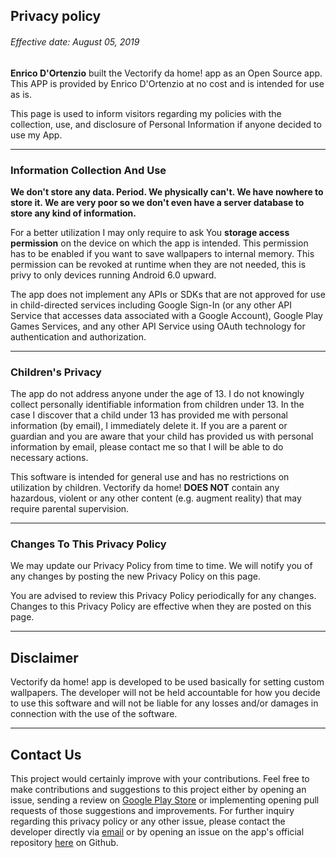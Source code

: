 ## Privacy policy

###### Effective date: August 05, 2019

**Enrico D'Ortenzio** built the Vectorify da home! app as an Open Source app. This APP is provided by Enrico D'Ortenzio at no cost and is intended for use as is.

This page is used to inform visitors regarding my policies with the collection, use, and disclosure of Personal Information if anyone decided to use my App.<hr>


### Information Collection And Use

**We don't store any data. Period. We physically can't. We have nowhere to store it. We are very poor so we don't even have a server database to store any kind of information.**

For a better utilization I may only require to ask You **storage access permission** on the device on which the app is intended. This permission has to be enabled if you want to save wallpapers to internal memory.
This permission can be revoked at runtime when they are not needed, this is privy to only devices running Android 6.0 upward.

The app does not implement any APIs or SDKs that are not approved for use in child-directed services including Google Sign-In (or any other API Service that accesses data associated with a Google Account), Google Play Games Services, and any other API Service using OAuth technology for authentication and authorization.<hr>


### Children's Privacy

The app do not address anyone under the age of 13. I do not knowingly collect personally identifiable information from children under 13. In the case I discover that a child under 13 has provided me with personal information (by email), I immediately delete it. If you are a parent or guardian and you are aware that your child has provided us with personal information by email, please contact me so that I will be able to do necessary actions.

This software is intended for general use and has no restrictions on utilization by children. Vectorify da home! **DOES NOT** contain any hazardous, violent or any other content (e.g. augment reality) that may require parental supervision. <hr>


### Changes To This Privacy Policy

We may update our Privacy Policy from time to time. We will notify you of any changes by posting the new Privacy Policy on this page.

You are advised to review this Privacy Policy periodically for any changes. Changes to this Privacy Policy are effective when they are posted on this page.<hr>


## Disclaimer   

Vectorify da home! app is developed to be used basically for setting custom wallpapers. The developer will not be held accountable for how you decide to use this software and will not be liable for any losses and/or damages in connection with the use of the software. <hr>


## Contact Us

This project would certainly improve with your contributions. Feel free to make contributions and suggestions to this project either by opening an issue, sending a review on [Google Play Store](https://play.google.com/store/apps/details?id=com.iven.iconify) or implementing opening pull requests of those suggestions and improvements.
For further inquiry regarding this privacy policy or any other issue, please contact the developer directly via [email](enrico.dortenzio@hotmail.it) or by opening an issue on the app's official repository [here](https://github.com/enricocid/VectorifyDaHome/issues/new) on Github.
